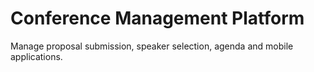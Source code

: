 # Conference Management Platform
Manage proposal submission, speaker selection, agenda and mobile applications.
